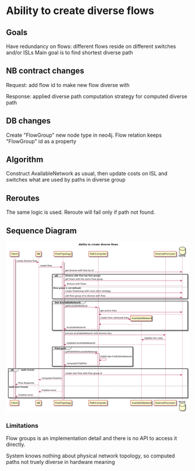 # Ability to create diverse flows

## Goals
Have redundancy on flows: different flows reside on different switches and/or ISLs
Main goal is to find shortest diverse path

## NB contract changes
Request: add flow id to make new flow diverse with

Response: applied diverse path computation strategy for computed diverse path

## DB changes
Create "FlowGroup" new node type in neo4j.
Flow relation keeps "FlowGroup" id as a property

## Algorithm
Construct AvailableNetwork as usual, then update costs on ISL and switches what are used by paths in diverse group

## Reroutes
The same logic is used. Reroute will fail only if path not found.
 
## Sequence Diagram
![Ability to create diverse flows](pce-diverse-flows-create.png)

### Limitations
Flow groups is an implementation detail and there is no API to access it directly.

System knows nothing about physical network topology, so computed paths not truely diverse in hardware meaning
